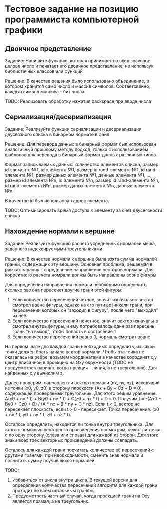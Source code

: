 # Тестовое задание на позицию программиста компьютерной графики

## Двоичное представление

Задание: Напишите функцию, которая принимает на вход знаковое целове число и 
печатает его двоичное представление, не используя библиотечных классов или функций

Решение: В качестве решения было использовано объединение, в котором хранится само число и 
массив символов. Соответсвенно, каждый символ массива - бит числа

TODO: Реализовать обработку нажатия backspace при вводе числа 


## Сериализация/десериализация

Задание: Реализуйте функции сериализации и десериализации двусвязного списка в бинарном вормате в файл

Решение: Для перевода данных в бинарный формат был использован аналогичный прошлому методу подход, только 
с использованием шаблонов для перевода в бинарный формат данных различных типов. 

Формат записываемых данных: количество элементов списка, размер id элемента №1, id элемента №1, размер id rand-элемента №1, 
id rand-элемента №1, размер даных элемента №1, данные элемента №1, ..., размер id элемента №n, id элемента №n, 
размер id rand-элемента №n, id rand-элемента №n, размер даных элемента №n, данные элемента №n

В качестве id был использован адрес элемента.

TODO: Оптимизировать время доступа к элементу за счет двусвязности списка


## Нахождение нормали к вершине

Задание: Реализуйте функцию расчета усредненных нормалей меша, заданного индексируемыми треугольниками

Решение: В качестве нормали к вершине была взята сумма нормалей граней, содержащих эту вершину. Основная проблема, решаемая
в рамках задания - определение направление векторов нормали. Для корректного расчета номрали должы быть направлены вовне 
фигуры. 

Для определения направления нормали необходимо определить, сколько раз она пересечет другие грани этой фигуры: 
1) Если количество пересечений четное, значит изначально вектор смотрел вовне фигуры, однако на его пути возникали 
грани, при пересечении которых он "заходил в фигуру", после чего "выходил" из неё. 
2) Если количество пересечений нечетное, 
значит вектор изначально смотрел внутрь фигуры, и ему потребовалось один раз пересечь грань "на выход", чтобы попасть в состояение 1
3) Если количество пересечений равно 0, нормаль смотрит вовне 

На первом шаге для каждой грани необходимо определить, из какой точки должен брать начало вектор нормали. Чтобы эта точка не 
оказалась на ребре, возьмем координатами в качестве координат x,y центр вписанной в проекцию на Оxy окружности 
(TODO не предусмотрен вариант, когда прекция - линия, а не треугольник). Для найденных x,y вычислим z.

Далее проверим, направлен ли вектор нормали (nx, ny, nz), исходящий из точки (x0, y0, z0) в сторону плоскости (Ax + By + Cz + D = 0), 
содержащей проверяемый треугольник. Для этого решим уравнение: A(x0 + nx * t) + B(y0 + ny * t) + C(z0 + nx * t) + D = 0. Получим 
t =  -(Ax0 + By0 + Cz0 + D) / (A * nx + B * ny + C * nz). Если t < 0, вектор не пересекает плоскость, если t > 0 - пересекает.
Точка пересечения: (x0 + nx * t, y0 + ny * t, z0 + nz * t).

Осталось определить, находится ли точка внутри треугольника. Для этого с помощью векторного произведения посмотрим, 
лежит ли точка с по одну сторону (слева или справа) для каждой из сторон. Для этого знаки всех трех векторных произведений должны совпадать.

Осталось для каждой грани посчитать количество её пересечений с другими гранями, при необходимости, сменить знак нормали и посчитать сумму 
поучившихся нормалей.

TODO: 
1) Избавиться от цикла внутри цикла. В текущей версии для определения количества пересечений алгоритм для каждой грани проходит по
всем остальным граням. 
2) Предусмотреть частный случай, когда проекцией грани на Oxy является прямая, а не треугольник.
